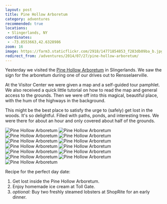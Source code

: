 ```yaml
---
layout: post
title: Pine Hollow Arboretum
category: adventures
recommended: true
locations:
 - Slingerlands, NY
coordinates:
 - -73.8553663,42.6328986
zoom: 16
image: https://farm3.staticflickr.com/2918/14771854853_f283db09ba_b.jpg
redirect_from: /adventures/2014/07/27/pine-hollow-arboretum/
---
```



Yesterday we visited the [Pine Hollow Arboretum](http://www.pinehollowarboretum.org/) in Slingerlands. We saw the sign for the arboretum during one of our drives out to Rensselaerville.

At the Visitor Center we were given a map and a self-guided tour pamphlet. We also received a quick little tutorial on how to read the map and general access to the grounds. Then we were off into this magical, beautiful place, with the hum of the highways in the background.

This might be the best place to satisfy the urge to (safely) get lost in the woods. It's so delightful. Filled with paths, ponds, and interesting trees. We were there for about an hour and only covered about half of the grounds.

<div class="photos">

<img src="https://farm3.staticflickr.com/2908/14771840973_b6234f53ab_b.jpg" alt="Pine Hollow Arboretum">

<img src="https://farm3.staticflickr.com/2930/14728975376_2d8ea7743e_b.jpg" class="img-half" alt="Pine Hollow Arboretum">
<img src="https://farm4.staticflickr.com/3889/14751984385_1580a03753_b.jpg" class="img-half" alt="Pine Hollow Arboretum">

<img src="https://farm4.staticflickr.com/3849/14565539437_ef8cc392b9_b.jpg" alt="Pine Hollow Arboretum">

<img src="https://farm4.staticflickr.com/3864/14748817051_576bf55755_b.jpg" class="img-half" alt="Pine Hollow Arboretum">
<img src="https://farm3.staticflickr.com/2914/14565332749_ced0d73271_b.jpg" class="img-half" alt="Pine Hollow Arboretum">

<img src="https://farm4.staticflickr.com/3847/14565294670_47fdb3b30e_b.jpg" alt="Pine Hollow Arboretum">

<img src="https://farm3.staticflickr.com/2925/14751988345_e16cbc0867_b.jpg" class="img-tall" alt="Pine Hollow Arboretum">
<img src="https://farm3.staticflickr.com/2917/14728987886_793463c0eb_b.jpg" class="img-wide" alt="Pine Hollow Arboretum">

<img src="https://farm4.staticflickr.com/3910/14565296070_f9e9247575_b.jpg" alt="Pine Hollow Arboretum">

<img src="https://farm4.staticflickr.com/3876/14728991806_cf64f4374f_b.jpg" class="img-half" alt="Pine Hollow Arboretum">
<img src="https://farm6.staticflickr.com/5593/14751679842_d6caa643a6_b.jpg" class="img-half" alt="Pine Hollow Arboretum">

<img src="https://farm3.staticflickr.com/2918/14771854853_f283db09ba_b.jpg" alt="Pine Hollow Arboretum">
</div>

Recipe for the perfect day date:

 1. Get lost inside the Pine Hollow Arboretum.
 2. Enjoy homemade ice cream at Toll Gate.
 3. *optional:* Buy two freshly steamed lobsters at ShopRite for an early dinner.
